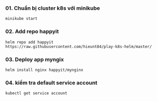 ### 01. Chuẩn bị cluster k8s với minikube
```
minikube start
```

### 02. Add repo happyit
```
helm repo add happyit  https://raw.githubusercontent.com/hieunt84/play-k8s-helm/master/
```

### 03. Deploy app myngix
```
helm install nginx happyit/mynginx
```

### 04. kiểm tra default service account
```
kubectl get service account
```